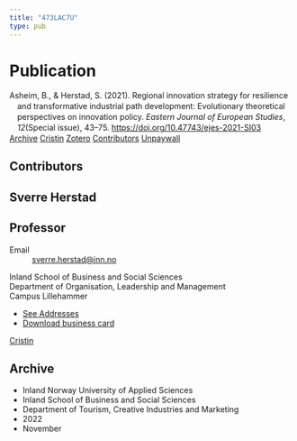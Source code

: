 ```yaml
---
title: "473LAC7U"
type: pub
---
```

<h1>Publication</h1>
<article id="csl-bib-container-473LAC7U" class="csl-bib-container">
  <div class="csl-bib-body" style="line-height: 1.35; padding-left: 1em; text-indent:-1em;">
  <div class="csl-entry">Asheim, B., &amp; Herstad, S. (2021). Regional innovation strategy for resilience and transformative industrial path development: Evolutionary theoretical perspectives on innovation policy. <i>Eastern Journal of European Studies</i>, <i>12</i>(Special issue), 43&#x2013;75. <a href="https://doi.org/10.47743/ejes-2021-SI03">https://doi.org/10.47743/ejes-2021-SI03</a></div>
</div>
  <div class="csl-bib-buttons">
    <a href="#taxonomy-article-473LAC7U" class="csl-bib-button">Archive</a>
    <a href alt="Cristin URL" class="csl-bib-button">Cristin</a>
    <a href alt="Zotero URL" class="csl-bib-button">Zotero</a>
    <a href="#contributors-article-473LAC7U" class="csl-bib-button">Contributors</a>
    <a href="https://doi.org/10.47743/ejes-2021-si03" class="csl-bib-button">Unpaywall</a>
  </div>
  <div id="csl-bib-meta-container-473LAC7U"></div>
</article>
<div id="csl-bib-meta-473LAC7U" class="csl-bib-meta">
  <article id="contributors-article-473LAC7U" class="contributors-article">
    <h1>Contributors</h1>
    <div class="personas">
<div class="vrtx-hinn-person-card">
<div class="photo">
<i class="lar la-user-circle missing-person"></i>
</div>
<div class="info">
<hgroup><h1>Sverre Herstad</h1>
<h2>Professor</h2>
</hgroup><dl>
<dt>Email</dt>
<dd>
<a href="mailto:sverre.herstad@inn.no">sverre.herstad@inn.no</a>
</dd>
</dl>
<p>
Inland School of Business and Social Sciences<br>
Department of Organisation, Leadership and Management<br>
Campus Lillehammer
</p>
<ul class="vrtx-hinn-links">
<li><a href="https://www.inn.no/english/find-an-employee/sverre-herstad.html#vrtx-hinn-addresses">See Addresses</a></li>
<li><a href="https://www.inn.no/english/find-an-employee/sverre-herstad.html?vrtx=vcf">Download business card</a></li>
</ul>
</div>
</div>
<a href="https://app.cristin.no/persons/show.jsf?id=13858" alt="Cristin URL" class="personas-cristin">Cristin</a>
</div>
  </article>
  <article id="taxonomy-article-473LAC7U" class="taxonomy-article">
    <h1>Archive</h1>
    <ul>
      <li>Inland Norway University of Applied Sciences</li>
      <li>Inland School of Business and Social Sciences</li>
      <li>Department of Tourism, Creative Industries and Marketing</li>
      <li>2022</li>
      <li>November</li>
    </ul>
  </article>
</div>
